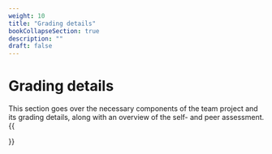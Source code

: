 ```yaml
---
weight: 10
title: "Grading details"
bookCollapseSection: true
description: ""
draft: false
---
```

# Grading details

This section goes over the necessary components of the team project and its grading details, along with an overview of the self- and peer assessment. 
{{<section>}}
